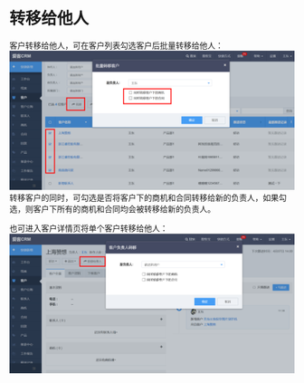 # 转移给他人

客户转移给他人，可在客户列表勾选客户后批量转移给他人：![](/assets/客户转移1.png)转移客户的同时，可勾选是否将客户下的商机和合同转移给新的负责人，如果勾选，则客户下所有的商机和合同均会被转移给新的负责人。

也可进入客户详情页将单个客户转移给他人：![](/assets/客户转移2.png)

